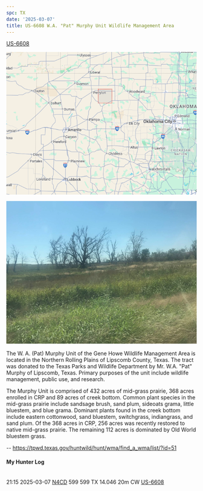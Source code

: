 ```yaml
---
spc: TX
date: '2025-03-07'
title: US-6608 W.A. "Pat" Murphy Unit Wildlife Management Area
---
```


[US-6608](https://pota.app/#/park/US-6608)

![](/static/US-6608map.png)

![](/static/US-6608.png)

 The W. A. (Pat) Murphy Unit of the Gene Howe Wildlife Management Area is located in the Northern Rolling Plains of Lipscomb County, Texas. The tract was donated to the Texas Parks and Wildlife Department by Mr. W.A. "Pat" Murphy of Lipscomb, Texas. Primary purposes of the unit include wildlife management, public use, and research.

The Murphy Unit is comprised of 432 acres of mid-grass prairie, 368 acres enrolled in CRP and 89 acres of creek bottom. Common plant species in the mid-grass prairie include sandsage brush, sand plum, sideoats grama, little bluestem, and blue grama. Dominant plants found in the creek bottom include eastern cottonwood, sand bluestem, switchgrass, indiangrass, and sand plum. Of the 368 acres in CRP, 256 acres was recently restored to native mid-grass prairie. The remaining 112 acres is dominated by Old World bluestem grass. 

-- https://tpwd.texas.gov/huntwild/hunt/wma/find_a_wma/list/?id=51


#### My Hunter Log
<BR>21:15	2025-03-07	[N4CD](https://qrz.com/db/N4CD)	599	599	TX	14.046	20m	CW	[US-6608](https://pota.app/#/park/US-6608)
